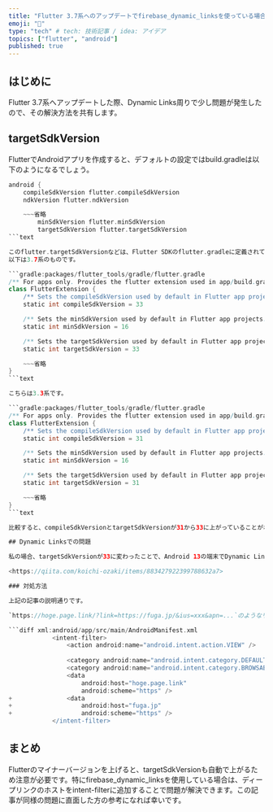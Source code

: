 ```yaml
---
title: "Flutter 3.7系へのアップデートでfirebase_dynamic_linksを使っている場合の注意点"
emoji: "🐙"
type: "tech" # tech: 技術記事 / idea: アイデア
topics: ["flutter", "android"]
published: true
---
```

## はじめに

Flutter 3.7系へアップデートした際、Dynamic Links周りで少し問題が発生したので、その解決方法を共有します。

## targetSdkVersion

FlutterでAndroidアプリを作成すると、デフォルトの設定ではbuild.gradleは以下のようになるでしょう。

```gradle:android/app/build.gradle
android {
    compileSdkVersion flutter.compileSdkVersion
    ndkVersion flutter.ndkVersion

    ~~~省略
        minSdkVersion flutter.minSdkVersion
        targetSdkVersion flutter.targetSdkVersion
```text

このflutter.targetSdkVersionなどは、Flutter SDKのflutter.gradleに定義されています。
以下は3.7系のものです。

```gradle:packages/flutter_tools/gradle/flutter.gradle
/** For apps only. Provides the flutter extension used in app/build.gradle. */
class FlutterExtension {
    /** Sets the compileSdkVersion used by default in Flutter app projects. */
    static int compileSdkVersion = 33

    /** Sets the minSdkVersion used by default in Flutter app projects. */
    static int minSdkVersion = 16

    /** Sets the targetSdkVersion used by default in Flutter app projects. */
    static int targetSdkVersion = 33

    ~~~省略
}
```text

こちらは3.3系です。

```gradle:packages/flutter_tools/gradle/flutter.gradle
/** For apps only. Provides the flutter extension used in app/build.gradle. */
class FlutterExtension {
    /** Sets the compileSdkVersion used by default in Flutter app projects. */
    static int compileSdkVersion = 31

    /** Sets the minSdkVersion used by default in Flutter app projects. */
    static int minSdkVersion = 16

    /** Sets the targetSdkVersion used by default in Flutter app projects. */
    static int targetSdkVersion = 31

    ~~~省略
}
```text

比較すると、compileSdkVersionとtargetSdkVersionが31から33に上がっていることがわかります。

## Dynamic Linksでの問題

私の場合、targetSdkVersionが33に変わったことで、Android 13の端末でDynamic Linksが開けない問題が発生しました。以下の記事で同じ現象が発生している方がいたので、同様の対処を行い解決しました。

<https://qiita.com/koichi-ozaki/items/883427922399788632a7>

### 対処方法

上記の記事の説明通りです。

`https://hoge.page.link/?link=https://fuga.jp/&ius=xxx&apn=...`のようなリンクがあった場合、`https://fuga.jp/&ius=xxx&apn=...`の部分がディープリンクですが、ディープリンクのホストをintent-filterに追加する必要がありました。

```diff xml:android/app/src/main/AndroidManifest.xml
            <intent-filter>
                <action android:name="android.intent.action.VIEW" />
    
                <category android:name="android.intent.category.DEFAULT" />
                <category android:name="android.intent.category.BROWSABLE" />
                <data
                    android:host="hoge.page.link"
                    android:scheme="https" />
+               <data
+                   android:host="fuga.jp"
+                   android:scheme="https" />
            </intent-filter>
```

## まとめ

Flutterのマイナーバージョンを上げると、targetSdkVersionも自動で上がるため注意が必要です。特にfirebase_dynamic_linksを使用している場合は、ディープリンクのホストをintent-filterに追加することで問題が解決できます。この記事が同様の問題に直面した方の参考になれば幸いです。
